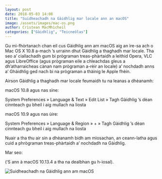 ```yaml
---
layout: post
date: 2018-05-03 14:08
title: "Suidheachadh na Gàidhlig mar locale ann an macOS"
image: /assets/images/mac-os.png
author: Crìstean MacMhìcheil
categories: ["Gàidhlig", "Teicneòlas"]
---
```


Gu mì-fhòrtanach chan eil cus Gàidhlig ann am macOS aig an ìre-sa ach o Mac OS X 10.8 a-mach ’s urrainn dhut Gàidhlig a thaghadh mar locale. Tha seo a’ ciallachadh gum bi prògraman treas-phàrtaidh a leithid Opera, VLC agus LibreOffice (agus prògraman eile a chleachdas gleus a dh’atharraicheas cànan nam prògraman a-rèir an locale) a’ nochdadh anns a’ Ghàidhlig ged nach bi na prògraman a thàinig le Apple fhèin.

Airson Gàidhlig a thaghadh mar locale feumaidh tu na leanas a dhèanamh:

macOS 10.8 agus nas sìne:

System Preferences » Language &amp; Text » Edit List » Tagh Gàidhlig ’s dèan cinnteach gu bheil i aig mullach na liosta

macOS 10.9 agus nas ùire:

System Preferences » Language &amp; Region » + » Tagh Gàidhlig ’s dèan cinnteach gu bheil i aig mullach na liosta

Nuair a tha thu air sin a dhèanamh bidh am mìosachan, an ceann-latha agus cuid a phrògraman treas-phàrtaidh a’ nochdadh na Gàidhlig.

Mar seo:

(‘S ann à macOS 10.13.4 a tha na dealbhan gu h-ìosal).

![Suidheachadh na Gàidhlig ann am macOS](/assets/images/2018-05-03-suidheachadh-na-gaidhlig-mar-locale-ann-an-macos.gif)
